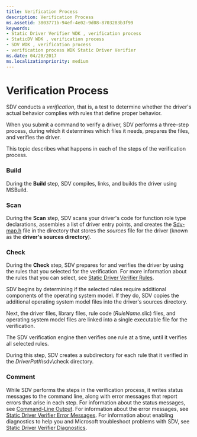 ```yaml
---
title: Verification Process
description: Verification Process
ms.assetid: 3803771b-94ef-4e02-9d08-8703283b3f99
keywords:
- Static Driver Verifier WDK , verification process
- StaticDV WDK , verification process
- SDV WDK , verification process
- verification process WDK Static Driver Verifier
ms.date: 04/20/2017
ms.localizationpriority: medium
---
```


# Verification Process


SDV conducts a *verification*, that is, a test to determine whether the driver's actual behavior complies with rules that define proper behavior.

When you submit a command to verify a driver, SDV performs a three-step process, during which it determines which files it needs, prepares the files, and verifies the driver.

This topic describes what happens in each of the steps of the verification process.

### <span id="build"></span><span id="BUILD"></span>Build

During the **Build** step, SDV compiles, links, and builds the driver using MSBuild.

### <span id="scan"></span><span id="SCAN"></span>Scan

During the **Scan** step, SDV scans your driver's code for function role type declarations, assembles a list of driver entry points, and creates the [Sdv-map.h](sdv-map-h.md) file in the directory that stores the *sources* file for the driver (known as the **driver's sources directory**).

### <span id="check"></span><span id="CHECK"></span>Check

During the **Check** step, SDV prepares for and verifies the driver by using the rules that you selected for the verification. For more information about the rules that you can select, see [Static Driver Verifier Rules](https://docs.microsoft.com/windows-hardware/drivers/ddi/index).

SDV begins by determining if the selected rules require additional components of the operating system model. If they do, SDV copies the additional operating system model files into the driver's sources directory.

Next, the driver files, library files, rule code (*RuleName*.slic) files, and operating system model files are linked into a single executable file for the verification.

The SDV verification engine then verifies one rule at a time, until it verifies all selected rules.

During this step, SDV creates a subdirectory for each rule that it verified in the *DriverPath*\\sdv\\check directory.

### <span id="comment"></span><span id="COMMENT"></span>Comment

While SDV performs the steps in the verification process, it writes status messages to the command line, along with error messages that report errors that arise in each step. For information about the status messages, see [Command-Line Output](command-line-output.md). For information about the error messages, see [Static Driver Verifier Error Messages](static-driver-verifier-error-messages.md). For information about enabling diagnostics to help you and Microsoft troubleshoot problems with SDV, see [Static Driver Verifier Diagnostics](static-driver-verifier-diagnostics.md).

 

 





